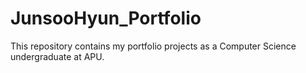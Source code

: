 # JunsooHyun_Portfolio
This repository contains my portfolio projects as a Computer Science undergraduate at APU.
